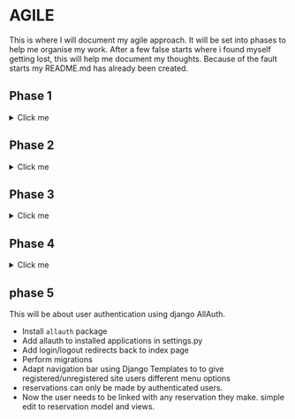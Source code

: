 # AGILE

This is where I will document my agile approach. It will be set into phases to help me organise my work. After a few false starts where i found myself getting lost, this will help me document my thoughts. Because of the fault starts my README.md has already been created. 

## Phase 1

<details>
<summary>Click me</summary>

- Setup repo.
- Create Django project.
- Install basic dependencies and add to requirements.
- Create procfile to deploy to Heroku.
- Create app on Heroku.
- Link GitHub repo to Heroku app.
- Test to deploy working project ASAP.
- Document project creation and deployment.
- Perform design thinking exercise for features to include in project.
- Add user stories to readme.
- Add wireframes to readme.
- Mock up initial database design and document in readme.
- List and link technologies used in readme.
- Learn to use GitHub projects. Create user stories.

Still to do:
- Identify a colour schema to use in the site

![Phase1](docs/agile/phase1.png)

</details>

## Phase 2

<details>
<summary>Click me</summary>

Focus for the next session is to do with setting up templates to have a view of the home page. As well as this I will create my user stories in github projects for Phase 1, phase 2 and my overall User Stories to outline the project. 

- Setup base.html.
- create separate components for site such as head, header, navbar, footer in a subfolder to inject into base.html.
- Setup index page in home app.
- Build navigation.
- Set up styling basics and check with deployed Heroku app.

![Phase2](docs/agile/phase2.png)

With the templates linked, CSS and JS loading in the deployed version its time to make some models. Reservations will be first. 

</details>

## Phase 3

<details>
<summary>Click me</summary>

Focus for Phase 3 is creating a reservations model. I need a form for users to submit their reservations times. This needs to be saved to the database. I would like to create authentication but I need to research this a bit more as my understanding isnt quite where I would like it to be.

- forms needed for reservation submited
- model 
- views
- urls 

Now that I have a form to submit, a database to save the information and the admin panel is styled nicely. We need to add validation to the submittable form.

- Opening hours and 15 minute intervals
- Date that hasnt happened yet
- Number of people capped at 8 
- Phone numnber is a number 

The next step is to make sure that users cant double book. I will have to create a model for tables and connected them to bookings. This will be done at a later phase.

![Phase3](docs/agile/phase3.png)
</details>

## Phase 4

<details>
<summary>Click me</summary>

Now that users can submit a reservation and it is saved to the database. I think navigation around the website will speed up processes. Time to fix the nav bar to include *Home, Make a Reservation, Login, Logout, SignUp, menu, about us.

I havent decided if logging in is actually necessary for this project as users can just get email confirmation of the booking. If users dont need to login then a cancellation/alteration page will be added for users to engage with. This means that the reservations will need a unique code for users to edit their information. 

The navbar has been set up with links to the homepage, make a reservation, about us and menu. Now for the social media icons to be linked to social accounts. 

I have decided to implement a login user function so the navbar will be updated with these once it is done. At this point the social media icons will be implemented into the footer. 

![Phase4](docs/agile/phase4.png)

</details>

## phase 5 

This will be about user authentication using django AllAuth.

- Install `allauth` package
- Add allauth to installed applications in settings.py
- Add login/logout redirects back to index page
- Perform migrations
- Adapt navigation bar using Django Templates to to give registered/unregistered site users different menu options
- reservations can only be made by authenticated users. 
- Now the user needs to be linked with any reservation they make. simple edit to reservation model and views.